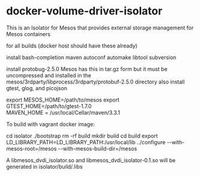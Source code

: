 # docker-volume-driver-isolator
This is an Isolator for Mesos that provides external storage management for Mesos containers

for all builds  (docker host should have these already)


install bash-completion maven autoconf automake libtool subversion

install protobug-2.5.0
Mesos has this in tar.gz form but it must be uncompressed and installed
in the mesos/3rdparty/libprocess/3rdparty/protobuf-2.5.0 directory
also install gtest, glog, and picojson

export MESOS_HOME=/path/to/mesos
export GTEST_HOME=/path/to/gtest-1.7.0  
MAVEN_HOME = /usr/local/Cellar/maven/3.3.1



To build with vagrant docker image:

cd isolator
./bootstrap
rm -rf build
mkdir build
cd build
export LD_LIBRARY_PATH=LD_LIBRARY_PATH:/usr/local/lib
../configure --with-mesos-root=/mesos --with-mesos-build-dir=/mesos

A libmesos_dvdi_isolator.so and libmesos_dvdi_isolator-0.1.so will be generated
in isolator/build/.libs
